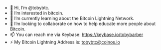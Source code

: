 - 👋 Hi, I’m @tobybtc.
- 👀 I’m interested in bitcoin.
- 🌱 I’m currently learning about the Bitcoin Lightning Network.
- 💞️ I’m looking to collaborate on how to help educate more people about Bitcoin.
- 📫 You can reach me via Keybase: https://keybase.io/tobybarber
- ⚡️ My Bitcoin Lightning Address is: tobybtc@coinos.io

<!---
tobybtc/tobybtc is a ✨ special ✨ repository because its `README.md` (this file) appears on your GitHub profile.
You can click the Preview link to take a look at your changes.
--->
